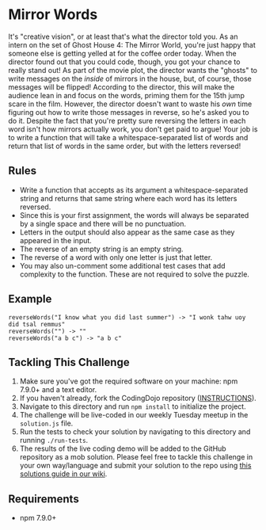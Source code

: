 # Mirror Words
It's "creative vision", or at least that's what the director told you. As an intern on the set of Ghost House 4: The Mirror World, you're just happy that someone else is getting yelled at for the coffee order today. When the director found out that you could code, though, you got your chance to really stand out! As part of the movie plot, the director wants the "ghosts" to write messages on the _inside_ of mirrors in the house, but, of course, those messages will be flipped! According to the director, this will make the audience lean in and focus on the words, priming them for the 15th jump scare in the film. However, the director doesn't want to waste his _own_ time figuring out how to write those messages in reverse, so he's asked you to do it. Despite the fact that you're pretty sure reversing the letters in each word isn't how mirrors actually work, you don't get paid to argue! Your job is to write a function that will take a whitespace-separated list of words and return that list of words in the same order, but with the letters reversed!

## Rules
- Write a function that accepts as its argument a whitespace-separated string and returns that same string where each word has its letters reversed.
- Since this is your first assignment, the words will always be separated by a single space and there will be no punctuation.
- Letters in the output should also appear as the same case as they appeared in the input.
- The reverse of an empty string is an empty string.
- The reverse of a word with only one letter is just that letter.
- You may also un-comment some additional test cases that add complexity to the function. These are not required to solve the puzzle.

## Example

```
reverseWords("I know what you did last summer") -> "I wonk tahw uoy did tsal remmus"
reverseWords("") -> ""
reverseWords("a b c") -> "a b c"
```

## Tackling This Challenge
1. Make sure you've got the required software on your machine: npm 7.9.0+ and a text editor.
2. If you haven't already, fork the CodingDojo repository ([INSTRUCTIONS](https://docs.github.com/en/github/getting-started-with-github/fork-a-repo)).
3. Navigate to this directory and run `npm install` to initialize the project.
4. The challenge will be live-coded in our weekly Tuesday meetup in the `solution.js` file.
5. Run the tests to check your solution by navigating to this directory and running `./run-tests`.
6. The results of the live coding demo will be added to the GitHub repository as a mob solution. Please feel free to
tackle this challenge in your own way/language and submit your solution to the repo using [this solutions guide in our wiki](https://github.com/codeconnector/CodingDojo/wiki#solutions).

## Requirements

- npm 7.9.0+
